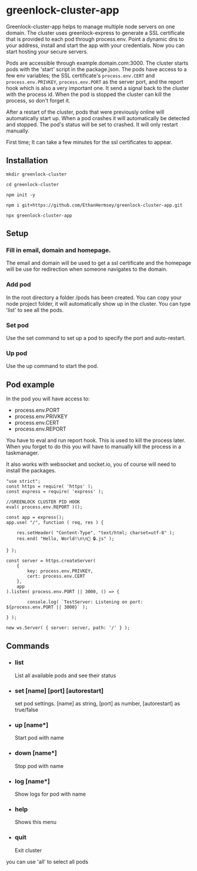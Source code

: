 
# greenlock-cluster-app

Greenlock-cluster-app helps to manage multiple node servers on one domain. 
The cluster uses greenlock-express to generate a SSL certificate that is provided 
to each pod through process.env.
Point a dynamic dns to your address, install and start the app with your credentials.
Now you can start hosting your secure servers.


Pods are accessible through example.domain.com:3000. The cluster starts pods with the
'start' script in the package.json.
The pods have access to a few env variables; the SSL certificate's `process.env.CERT`
and `process.env.PRIVKEY`, `process.env.PORT` as the server port, and the report hook
which is also a very important one. It send a signal back to the cluster with the 
process id. When the pod is stopped the cluster can kill the process, so don't forget it. 


After a restart of the cluster, pods that were previously online will automatically 
start up. When a pod crashes it will automatically be detected and stopped. The pod's
status will be set to crashed. It will only restart manually.


First time; It can take a few minutes for the ssl certificates to appear.



## Installation

`mkdir greenlock-cluster`

`cd greenlock-cluster`

`npm init -y`

`npm i git+https://github.com/EthanHermsey/greenlock-cluster-app.git`

`npx greenlock-cluster-app`


## Setup

### Fill in email, domain and homepage. 
The email and domain will be used to get a ssl certificate and the homepage 
will be use for redirection when someone navigates to the domain.

### Add pod
In the root directory a folder /pods has been created. You can copy your node
project folder, it will automatically show up in the cluster.
You can type 'list' to see all the pods.

### Set pod
Use the set command to set up a pod to specify the port and auto-restart.

### Up pod
Use the up command to start the pod.


## Pod example
In the pod you will have access to:
- process.env.PORT
- process.env.PRIVKEY
- process.env.CERT
- process.env.REPORT

You have to eval and run report hook. This is used to kill the process later.
When you forget to do this you will have to manually kill the process in 
a taskmanager.

It also works with websocket and socket.io, you of course will need to install 
the packages.

```
"use strict";
const https = require( 'https' );
const express = require( 'express' );

//GREENLOCK CLUSTER PID HOOK
eval( process.env.REPORT )();

const app = express();
app.use( "/", function ( req, res ) {

	res.setHeader( "Content-Type", "text/html; charset=utf-8" );
	res.end( "Hello, World!\n\n💚 🔒.js" );

} );

const server = https.createServer(
	{
		key: process.env.PRIVKEY,
		cert: process.env.CERT
	},
	app
).listen( process.env.PORT || 3000, () => {

		console.log( `TestServer: Listening on port: ${process.env.PORT || 3000}` );

} );

new ws.Server( { server: server, path: '/' } );
```


## Commands

- ### list                              
    List all available pods and see their status

- ### set  [name] [port] [autorestart]  
    set pod settings. [name] as string, [port] as number, [autorestart] as true/false

- ### up   [name*]                      
    Start pod with name

- ### down [name*]                      
    Stop pod with name

- ### log  [name*]                      
    Show logs for pod with name

- ### help                              
    Shows this menu
    
- ### quit                              
    Exit cluster


you can use 'all' to select all pods
